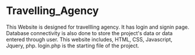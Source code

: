 # Travelling_Agency
This Website is designed for travellling agency. It has login and signin page. Database connectivity is also done to store the project's data or data entered through user. This website includes, HTML, CSS, Javascript, Jquery, php. login.php is the starting file of the project.
